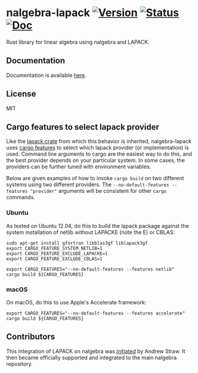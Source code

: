 # nalgebra-lapack [![Version][version-img]][version-url] [![Status][status-img]][status-url] [![Doc][doc-img]][doc-url]

Rust library for linear algebra using nalgebra and LAPACK.

## Documentation

Documentation is available [here](https://docs.rs/nalgebra-lapack/).

## License

MIT

## Cargo features to select lapack provider

Like the [lapack crate](https://crates.io/crates/lapack) from which this
behavior is inherited, nalgebra-lapack uses [cargo
features](https://doc.crates.io/manifest.html#the-[features]-section) to select
which lapack provider (or implementation) is used. Command line arguments to
cargo are the easiest way to do this, and the best provider depends on your
particular system. In some cases, the providers can be further tuned with
environment variables.

Below are given examples of how to invoke `cargo build` on two different systems
using two different providers. The `--no-default-features --features "provider"`
arguments will be consistent for other `cargo` commands.

### Ubuntu

As tested on Ubuntu 12.04, do this to build the lapack package against
the system installation of netlib without LAPACKE (note the E) or
CBLAS:

    sudo apt-get install gfortran libblas3gf liblapack3gf
    export CARGO_FEATURE_SYSTEM_NETLIB=1
    export CARGO_FEATURE_EXCLUDE_LAPACKE=1
    export CARGO_FEATURE_EXCLUDE_CBLAS=1

    export CARGO_FEATURES="--no-default-features --features netlib"
    cargo build ${CARGO_FEATURES}

### macOS

On macOS, do this to use Apple's Accelerate framework:

    export CARGO_FEATURES="--no-default-features --features accelerate"
    cargo build ${CARGO_FEATURES}

[version-img]: https://img.shields.io/crates/v/nalgebra-lapack.svg
[version-url]: https://crates.io/crates/nalgebra-lapack
[status-img]: https://travis-ci.org/strawlab/nalgebra-lapack.svg?branch=master
[status-url]: https://travis-ci.org/strawlab/nalgebra-lapack
[doc-img]: https://docs.rs/nalgebra-lapack/badge.svg
[doc-url]: https://docs.rs/nalgebra-lapack/

## Contributors
This integration of LAPACK on nalgebra was
[initiated](https://github.com/strawlab/nalgebra-lapack) by Andrew Straw. It
then became officially supported and integrated to the main nalgebra
repository.
